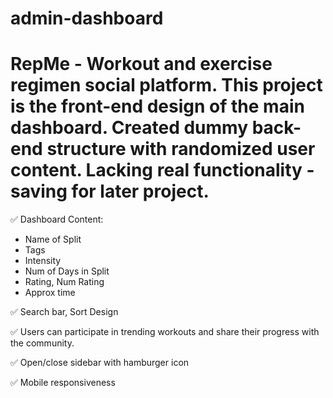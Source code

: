 # admin-dashboard

# RepMe - Workout and exercise regimen social platform. This project is the front-end design of the main dashboard. Created dummy back-end structure with randomized user content. Lacking real functionality - saving for later project. 

✅ Dashboard Content:
- Name of Split
- Tags
- Intensity
- Num of Days in Split
- Rating, Num Rating
- Approx time

✅ Search bar, Sort Design

✅ Users can participate in trending workouts and share their progress with the community.

✅ Open/close sidebar with hamburger icon

✅ Mobile responsiveness



